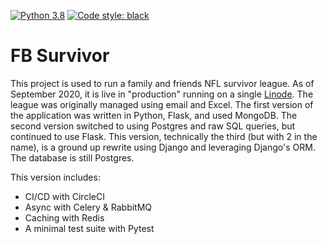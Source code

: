 [![Python 3.8](https://img.shields.io/badge/python-3.8-blue.svg)](https://www.python.org/downloads/release/python-382/)
[![Code style: black](https://img.shields.io/badge/code%20style-black-000000.svg)](https://github.com/ambv/black)
# FB Survivor
This project is used to run a family and friends NFL survivor league. As of September 2020, it is live in "production" running on a single [Linode](https://www.linode.com/). The league was originally managed using email and Excel. The first version of the application was written in Python, Flask, and used MongoDB. The second version switched to using Postgres and raw SQL queries, but continued to use Flask. This version, technically the third (but with 2 in the name), is a ground up rewrite using Django and leveraging Django's ORM. The database is still Postgres.

This version includes:
* CI/CD with CircleCI
* Async with Celery & RabbitMQ
* Caching with Redis
* A minimal test suite with Pytest
